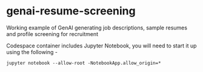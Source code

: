 # genai-resume-screening
Working example of GenAI generating job descriptions, sample resumes and profile screening for recruitment 

Codespace container includes Jupyter Notebook, you will need to start it up using the following -

```
jupyter notebook --allow-root -NotebookApp.allow_origin=*
```
